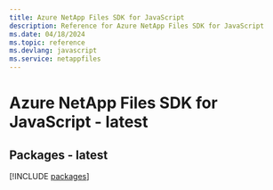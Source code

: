 ```yaml
---
title: Azure NetApp Files SDK for JavaScript
description: Reference for Azure NetApp Files SDK for JavaScript
ms.date: 04/18/2024
ms.topic: reference
ms.devlang: javascript
ms.service: netappfiles
---
```

# Azure NetApp Files SDK for JavaScript - latest
## Packages - latest
[!INCLUDE [packages](netapp-files-index.md)]